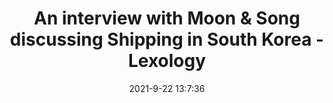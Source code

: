 ---
"title": "An interview with Moon & Song discussing Shipping in South Korea - Lexology"
"date": "2021-9-22 13:7:36"
"feed_name": "GOOGLENEWSINDUSTRIAL"
"feed_website": "https://news.google.com/search?q=industrial%2Bincident&hl=en-US&gl=US&ceid=US:en"
"feed_rss": "https://news.google.com/rss/search?q=industrial%2Bincident&hl=en-US&gl=US&ceid=US:en"
"link": "https://www.lexology.com/library/detail.aspx?g=a6a2fcbe-59bd-4feb-9787-e9e347c10c8f"
"file": "_posts/2021-1-1-9f8f8254c77e406b05abac199ad695c6db79f575.md"
"accident": "0"
"drilling": "0"
"dead": "0"
"injured": "0"
"where": "unknown site"
---
